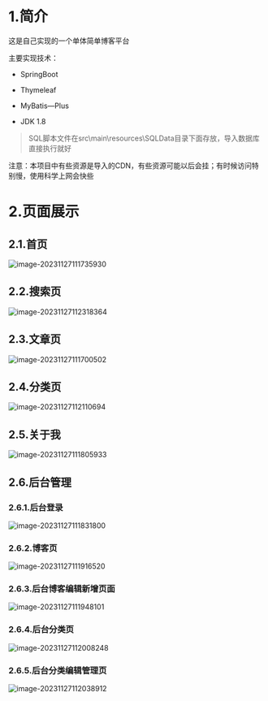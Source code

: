 # 1.简介

这是自己实现的一个单体简单博客平台

主要实现技术：

+ SpringBoot
+ Thymeleaf
+ MyBatis—Plus

+ JDK 1.8

> SQL脚本文件在src\main\resources\SQLData目录下面存放，导入数据库直接执行就好

注意：本项目中有些资源是导入的CDN，有些资源可能以后会挂；有时候访问特别慢，使用科学上网会快些

# 2.页面展示

## 2.1.首页

![image-20231127111735930](https://img-1314488334.cos.ap-beijing.myqcloud.com/202311271117335.png)

## 2.2.搜索页

![image-20231127112318364](https://img-1314488334.cos.ap-beijing.myqcloud.com/202311271123780.png)

## 2.3.文章页

![image-20231127111700502](https://img-1314488334.cos.ap-beijing.myqcloud.com/202311271117867.png)

## 2.4.分类页

![image-20231127112110694](https://img-1314488334.cos.ap-beijing.myqcloud.com/202311271121103.png)

## 2.5.关于我

![image-20231127111805933](https://img-1314488334.cos.ap-beijing.myqcloud.com/202311271118009.png)
## 2.6.后台管理

### 2.6.1.后台登录

![image-20231127111831800](https://img-1314488334.cos.ap-beijing.myqcloud.com/202311271118474.png)

### 2.6.2.博客页

![image-20231127111916520](https://img-1314488334.cos.ap-beijing.myqcloud.com/202311271119736.png)

### 2.6.3.后台博客编辑新增页面

![image-20231127111948101](https://img-1314488334.cos.ap-beijing.myqcloud.com/202311271119240.png)

### 2.6.4.后台分类页

![image-20231127112008248](https://img-1314488334.cos.ap-beijing.myqcloud.com/202311271120476.png)

### 2.6.5.后台分类编辑管理页

![image-20231127112038912](https://img-1314488334.cos.ap-beijing.myqcloud.com/202311271120333.png)
